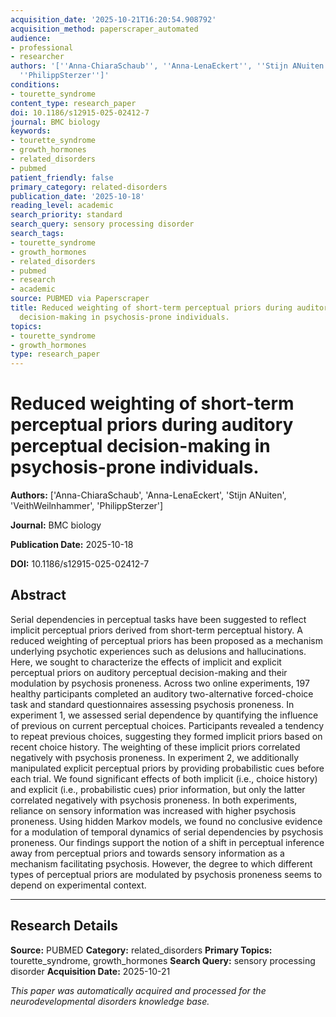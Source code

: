```yaml
---
acquisition_date: '2025-10-21T16:20:54.908792'
acquisition_method: paperscraper_automated
audience:
- professional
- researcher
authors: '[''Anna-ChiaraSchaub'', ''Anna-LenaEckert'', ''Stijn ANuiten'', ''VeithWeilnhammer'',
  ''PhilippSterzer'']'
conditions:
- tourette_syndrome
content_type: research_paper
doi: 10.1186/s12915-025-02412-7
journal: BMC biology
keywords:
- tourette_syndrome
- growth_hormones
- related_disorders
- pubmed
patient_friendly: false
primary_category: related-disorders
publication_date: '2025-10-18'
reading_level: academic
search_priority: standard
search_query: sensory processing disorder
search_tags:
- tourette_syndrome
- growth_hormones
- related_disorders
- pubmed
- research
- academic
source: PUBMED via Paperscraper
title: Reduced weighting of short-term perceptual priors during auditory perceptual
  decision-making in psychosis-prone individuals.
topics:
- tourette_syndrome
- growth_hormones
type: research_paper
---
```


# Reduced weighting of short-term perceptual priors during auditory perceptual decision-making in psychosis-prone individuals.

**Authors:** ['Anna-ChiaraSchaub', 'Anna-LenaEckert', 'Stijn ANuiten', 'VeithWeilnhammer', 'PhilippSterzer']

**Journal:** BMC biology

**Publication Date:** 2025-10-18

**DOI:** 10.1186/s12915-025-02412-7

## Abstract

Serial dependencies in perceptual tasks have been suggested to reflect implicit perceptual priors derived from short-term perceptual history. A reduced weighting of perceptual priors has been proposed as a mechanism underlying psychotic experiences such as delusions and hallucinations. Here, we sought to characterize the effects of implicit and explicit perceptual priors on auditory perceptual decision-making and their modulation by psychosis proneness. Across two online experiments, 197 healthy participants completed an auditory two-alternative forced-choice task and standard questionnaires assessing psychosis proneness. In experiment 1, we assessed serial dependence by quantifying the influence of previous on current perceptual choices. Participants revealed a tendency to repeat previous choices, suggesting they formed implicit priors based on recent choice history. The weighting of these implicit priors correlated negatively with psychosis proneness. In experiment 2, we additionally manipulated explicit perceptual priors by providing probabilistic cues before each trial. We found significant effects of both implicit (i.e., choice history) and explicit (i.e., probabilistic cues) prior information, but only the latter correlated negatively with psychosis proneness. In both experiments, reliance on sensory information was increased with higher psychosis proneness. Using hidden Markov models, we found no conclusive evidence for a modulation of temporal dynamics of serial dependencies by psychosis proneness. Our findings support the notion of a shift in perceptual inference away from perceptual priors and towards sensory information as a mechanism facilitating psychosis. However, the degree to which different types of perceptual priors are modulated by psychosis proneness seems to depend on experimental context.

---

## Research Details

**Source:** PUBMED
**Category:** related_disorders
**Primary Topics:** tourette_syndrome, growth_hormones
**Search Query:** sensory processing disorder
**Acquisition Date:** 2025-10-21

*This paper was automatically acquired and processed for the neurodevelopmental disorders knowledge base.*
